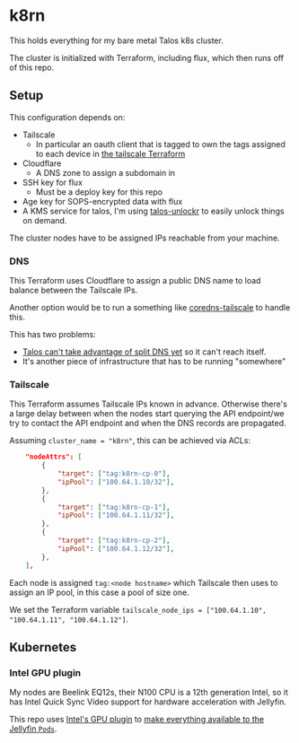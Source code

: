 # k8rn

This holds everything for my bare metal Talos k8s cluster.

The cluster is initialized with Terraform, including flux, which then runs off of this repo.

## Setup

This configuration depends on:

- Tailscale
  - In particular an oauth client that is tagged to own the tags assigned to each device in
    [the tailscale Terraform](./infra/tailscale.tf)
- Cloudflare
  - A DNS zone to assign a subdomain in
- SSH key for flux
  - Must be a deploy key for this repo
- Age key for SOPS-encrypted data with flux
- A KMS service for talos, I'm using [talos-unlockr](https://github.com/michaelbeaumont/talos-unlockr) to easily unlock things on demand.

The cluster nodes have to be assigned IPs reachable from your machine.

### DNS

This Terraform uses Cloudflare to assign a public DNS name to load balance
between the Tailscale IPs.

Another option would be to run a something like
[coredns-tailscale](https://github.com/damomurf/coredns-tailscale) to handle
this.

This has two problems:

- [Talos can't take advantage of split DNS yet](https://github.com/siderolabs/talos/issues/7287)
  so it can't reach itself.
- It's another piece of infrastructure that has to be running "somewhere"

### Tailscale

This Terraform assumes Tailscale IPs known in advance.
Otherwise there's a large delay between when the nodes start querying the API
endpoint/we try to contact the API endpoint and when the DNS records are propagated.

Assuming `cluster_name = "k8rn"`, this can be achieved via ACLs:

```json
	"nodeAttrs": [
		{
			"target": ["tag:k8rn-cp-0"],
			"ipPool": ["100.64.1.10/32"],
		},
		{
			"target": ["tag:k8rn-cp-1"],
			"ipPool": ["100.64.1.11/32"],
		},
		{
			"target": ["tag:k8rn-cp-2"],
			"ipPool": ["100.64.1.12/32"],
		},
	],
```

Each node is assigned `tag:<node hostname>` which Tailscale then uses to assign an IP pool,
in this case a pool of size one.

We set the Terraform variable `tailscale_node_ips = ["100.64.1.10", "100.64.1.11", "100.64.1.12"]`.

## Kubernetes

### Intel GPU plugin

My nodes are Beelink EQ12s, their N100 CPU is a 12th generation Intel,
so it has Intel Quick Sync Video support for hardware acceleration with Jellyfin.

This repo uses
[Intel's GPU plugin](https://github.com/intel/intel-device-plugins-for-kubernetes/blob/main/cmd/gpu_plugin/README.md)
to [make everything available to the Jellyfin `Pods`](./k8s/base/gpu).
